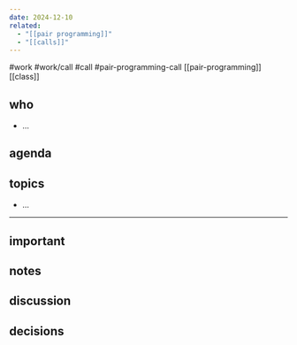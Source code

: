 ```yaml
---
date: 2024-12-10
related:
  - "[[pair programming]]"
  - "[[calls]]"
---
```

#work #work/call #call #pair-programming-call
[[pair-programming]] [[class]]

## who
- ...

## agenda


## topics
- ...

---

## important

## notes

## discussion

## decisions

